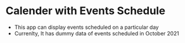 # Calender with Events Schedule

* This app can display events scheduled on a particular day
* Currenlty, It has dummy data of events scheduled in October 2021
